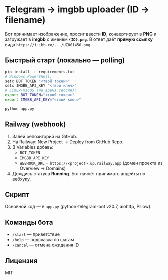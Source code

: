 # Telegram → imgbb uploader (ID → filename)

Бот принимает изображение, просит ввести **ID**, конвертирует в **PNG** и загружает в **imgbb** с именем **`{ID}.png`**. В ответ даёт **прямую ссылку** вида `https://i.ibb.co/.../UZ001450.png`.

## Быстрый старт (локально — polling)
```bash
pip install -r requirements.txt
# Windows PowerShell:
setx BOT_TOKEN "<твой токен>"
setx IMGBB_API_KEY "<твой ключ>"
# Linux/macOS (на время сессии):
export BOT_TOKEN="<твой токен>"
export IMGBB_API_KEY="<твой ключ>"

python app.py
```

## Railway (webhook)
1. Залей репозиторий на GitHub.
2. На Railway: New Project → Deploy from GitHub Repo.
3. В Variables добавь:
   - `BOT_TOKEN`
   - `IMGBB_API_KEY`
   - `WEBHOOK_URL` = `https://<project>.up.railway.app` (домен проекта из Overview → Domains)
4. Дождись статуса **Running**. Бот начнёт принимать апдейты по вебхуку.

## Скрипт
Основной код — в `app.py` (python-telegram-bot v20.7, aiohttp, Pillow).

## Команды бота
- `/start` — приветствие
- `/help` — подсказка по шагам
- `/cancel` — отмена ожидания ID

## Лицензия
MIT
